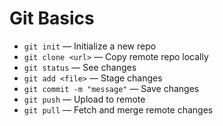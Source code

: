 # Git Basics

- `git init` — Initialize a new repo  
- `git clone <url>` — Copy remote repo locally  
- `git status` — See changes  
- `git add <file>` — Stage changes  
- `git commit -m "message"` — Save changes  
- `git push` — Upload to remote  
- `git pull` — Fetch and merge remote changes
